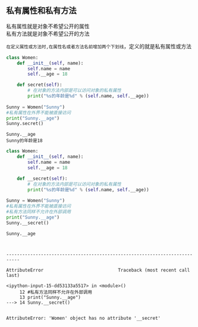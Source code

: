 
## 私有属性和私有方法

私有属性就是对象不希望公开的属性  
私有方法就是对象不希望公开的方法  

`在定义属性或方法时,在属性名或者方法名前增加两个下划线`，定义的就是私有属性或方法  


```python
class Women:
    def __init__(self, name):
        self.name = name 
        self.__age = 18

    def secret(self):
        # 在对象的方法内部是可以访问对象的私有属性
        print("%s的年龄是%d" % (self.name, self.__age))
        
Sunny = Women("Sunny")
#私有属性在外界不能被直接访问
print("Sunny.__age")
Sunny.secret()
```

    Sunny.__age
    Sunny的年龄是18
    


```python
class Women:
    def __init__(self, name):
        self.name = name 
        self.__age = 18

    def __secret(self):
        # 在对象的方法内部是可以访问对象的私有属性
        print("%s的年龄是%d" % (self.name, self.__age))
        
Sunny = Women("Sunny")
#私有属性在外界不能被直接访问
#私有方法同样不允许在外部调用
print("Sunny.__age")
Sunny.__secret()
```

    Sunny.__age
    


    ---------------------------------------------------------------------------

    AttributeError                            Traceback (most recent call last)

    <ipython-input-15-dd53133a5517> in <module>()
         12 #私有方法同样不允许在外部调用
         13 print("Sunny.__age")
    ---> 14 Sunny.__secret()
    

    AttributeError: 'Women' object has no attribute '__secret'



```python

```
